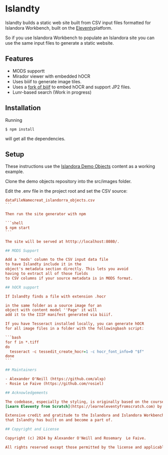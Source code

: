 # Islandty

Islandty builds a static web site built from CSV input files formatted for Islandora Workbench, built on the 
[Eleventy](https://www.11ty.dev)platform.

So if you use Islandora Workbench to populate an Islandora site
you can use the same input files to generate a static website.

## Features

- MODS supportt
- Mirador viewer with embedded hOCR
- Uses biiif to generate image tiles.
- Uses a [fork of biiif](https://github.com/alxp/biiif) to embed hOCR and support JP2 files.
- Lunr-based search (Work in progress)


## Installation

Running 


```shell
$ npm install
```

will get all the dependencies.

## Setup

These instructions use the [Islandora Demo Objects](https://github.com/Islandora-Devops/islandora_demo_objects) content as a working example.

Clone the demo objects repository into the src/images folder.

Edit the .env file in the project root and set
the CSV source:

````ini
dataFileNamecreat_islandorra_objects.csv
```

Then run the site generator with npm

```shell
$ npm start
```

The site will be served at htttp://localhost:8080/.

## MODS Support

Add a 'mods' column to the CSV input data file 
to have Islandty include it in the 
object's metadata section directly. This lets you avoid
having to extract all of those fields
to CSV columns if your source metadata is in MODS format.

## hOCR support

If Islandty finds a file with extension .hocr

in the same folder as a source image for an
object with content model ''Page' it will
add it to the IIIF manifest generated via biiif.

If you have Tesseract installed locally, you can generate hOCR
for all image files in a folder with the followingbash script:

```bash
for f in *.tiff
do
  tesseract -c tessedit_create_hocr=1 -c hocr_font_info=0 "$f"
done
```

## Maintainers

- Alexander O'Neill (https://github.com/alxp)
- Rosie Le Faive (https://github.com/rosiel)

## Acknowledgements

The codebase, especially the styling, is originally based on the course
[Learn Eleventy from Scratch](https://learneleventyfromscratch.com) by [Andy Bell](https://piccalil.li). 

Extensive credit and gratitude to the Islandora and Islandora Workbench developers for their hard work maintaining the ecosystem
that Islandty has built on and become a part of.

## Copyright and License

Copyright (c) 2024 by Alexander O'Neill and Rosemary  Le Faive.

All rights reserved except those permitted by the license and applicable laws.
